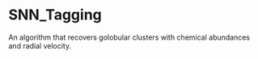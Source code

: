 # SNN_Tagging
An algorithm that recovers golobular clusters with chemical abundances and radial velocity. 
